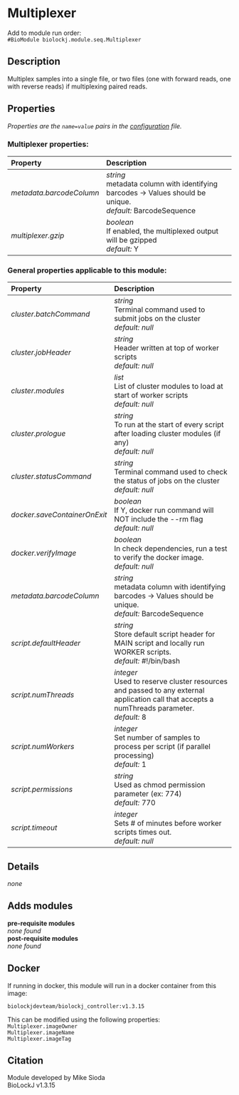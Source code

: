 # Multiplexer
Add to module run order:                    
`#BioModule biolockj.module.seq.Multiplexer`

## Description 
Multiplex samples into a single file, or two files (one with forward reads, one with reverse reads) if multiplexing paired reads.

## Properties 
*Properties are the `name=value` pairs in the [configuration](../../../Configuration#properties) file.*                   

### Multiplexer properties: 
| Property| Description |
| :--- | :--- |
| *metadata.barcodeColumn* | _string_ <br>metadata column with identifying barcodes -> Values should be unique.<br>*default:*  BarcodeSequence |
| *multiplexer.gzip* | _boolean_ <br>If enabled, the multiplexed output will be gzipped<br>*default:*  Y |

### General properties applicable to this module: 
| Property| Description |
| :--- | :--- |
| *cluster.batchCommand* | _string_ <br>Terminal command used to submit jobs on the cluster<br>*default:*  *null* |
| *cluster.jobHeader* | _string_ <br>Header written at top of worker scripts<br>*default:*  *null* |
| *cluster.modules* | _list_ <br>List of cluster modules to load at start of worker scripts<br>*default:*  *null* |
| *cluster.prologue* | _string_ <br>To run at the start of every script after loading cluster modules (if any)<br>*default:*  *null* |
| *cluster.statusCommand* | _string_ <br>Terminal command used to check the status of jobs on the cluster<br>*default:*  *null* |
| *docker.saveContainerOnExit* | _boolean_ <br>If Y, docker run command will NOT include the --rm flag<br>*default:*  *null* |
| *docker.verifyImage* | _boolean_ <br>In check dependencies, run a test to verify the docker image.<br>*default:*  *null* |
| *metadata.barcodeColumn* | _string_ <br>metadata column with identifying barcodes -> Values should be unique.<br>*default:*  BarcodeSequence |
| *script.defaultHeader* | _string_ <br>Store default script header for MAIN script and locally run WORKER scripts.<br>*default:*  #!/bin/bash |
| *script.numThreads* | _integer_ <br>Used to reserve cluster resources and passed to any external application call that accepts a numThreads parameter.<br>*default:*  8 |
| *script.numWorkers* | _integer_ <br>Set number of samples to process per script (if parallel processing)<br>*default:*  1 |
| *script.permissions* | _string_ <br>Used as chmod permission parameter (ex: 774)<br>*default:*  770 |
| *script.timeout* | _integer_ <br>Sets # of minutes before worker scripts times out.<br>*default:*  *null* |

## Details 
*none*

## Adds modules 
**pre-requisite modules**                    
*none found*                   
**post-requisite modules**                    
*none found*                   

## Docker 
If running in docker, this module will run in a docker container from this image:<br>
```
biolockjdevteam/biolockj_controller:v1.3.15
```
This can be modified using the following properties:<br>
`Multiplexer.imageOwner`<br>
`Multiplexer.imageName`<br>
`Multiplexer.imageTag`<br>

## Citation 
Module developed by Mike Sioda                   
BioLockJ v1.3.15

